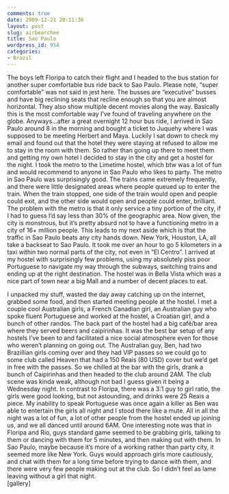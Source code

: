```yaml
---
comments: true
date: 2009-12-21 20:11:36
layout: post
slug: airbearchee
title: Sao Paulo
wordpress_id: 954
categories:
- Brazil
---
```


The boys left Floripa to catch their flight and I headed to the bus station for another super comfortable bus ride back to Sao Paulo.  Please note, “super comfortable” was not said in jest here.  The busses are “executive” busses and have big reclining seats that recline enough so that you are almost horizontal.  They also show multiple decent movies along the way.  Basically this is the most comfortable way I’ve found of traveling anywhere on the globe.  Anyways…after a great overnight 12 hour bus ride, I arrived in Sao Paulo around 8 in the morning and bought a ticket to Juquehy where I was supposed to be meeting Herbert and Maya.  Luckily I sat down to check my email and found out that the hotel they were staying at refused to allow me to stay in the room with them.  So rather than going up there to meet them and getting my own hotel I decided to stay in the city and get a hostel for the night.  I took the metro to the Limetime hostel, which btw was a lot of fun and would recommend to anyone in Sao Paulo who likes to party.  The metro in Sao Paulo was surprisingly good.  The trains came extremely frequently, and there were little designated areas where people queued up to enter the train.  When the train stopped, one side of the train would open and people could exit, and the other side would open and people could enter, brilliant.  The problem with the metro is that it only service a tiny portion of the city, if I had to guess I’d say less than 30% of the geographic area.  Now given, the city is monstrous, but it’s pretty absurd not to have a functioning metro in a city of 16+ million people.  This leads to my next aside which is that the traffic in Sao Paulo beats any city hands down.  New York, Houston, LA, all take a backseat to Sao Paulo.  It took me over an hour to go 5 kilometers in a taxi within two normal parts of the city, not even in “El Centro”.  I arrived at my hostel with surprisingly few problems, using my absolutely piss poor Portuguese to navigate my way through the subways, switching trains and ending up at the right destination.  The hostel was in Bella Vista which was a nice part of town near a big Mall and a number of decent places to eat.  

I unpacked my stuff, wasted the day away catching up on the internet, grabbed some food, and then started meeting people at the hostel.  I met a couple cool Australian girls, a French Canadian girl, an Australian guy who spoke fluent Portuguese and worked at the hostel, a Croatian girl, and a bunch of other randos.  The back part of the hostel had a big café/bar area where they served beers and caipirinhas.  It was the best bar setup of any hostels I’ve been to and facilitated a nice social atmosphere even for those who weren’t planning on going out.  The Australian guy, Ben, had two Brazillian girls coming over and they had VIP passes so we could go to some club called Heaven that had a 150 Reais (80 USD) cover but we’d get in free with the passes.  So we chilled at the bar with the girls, drank a bunch of Caipirinhas and then headed to the club around 2AM.  The club scene was kinda weak, although not bad I guess given it being a Wednesday night.  In contrast to Floripa, there was a 3:1 guy to girl ratio, the girls were good looking, but not astounding, and drinks were 25 Reais a piece.  My inability to speak Portuguese was once again a killer as Ben was able to entertain the girls all night and I stood there like a mute.  All in all the night was a lot of fun, a lot of other people from the hostel ended up joining us, and we all danced until around 6AM.  One interesting note was that in Floripa and Rio, guys standard game seemed to be grabbing girls, talking to them or dancing with them for 5 minutes, and then making out with them.  In Sao Paulo, maybe because it’s more of a working rather than party city, it seemed more like New York.  Guys would approach girls more cautiously, and chat with them for a long time before trying to dance with them, and there were very few people making out at the club.  So I didn’t feel as lame leaving without a girl that night.  
[gallery]
